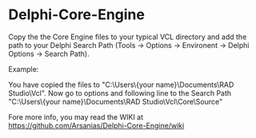 # Delphi-Core-Engine

Copy the the Core Engine files to your typical VCL directory and add the path to your Delphi Search Path (Tools -> Options -> Environent -> Delphi Options -> Search Path). 

Example:

You have copied the files to "C:\Users\\{your name}\Documents\RAD Studio\Vcl\".
Now go to options and following line to the Search Path "C:\Users\\{your name}\Documents\RAD Studio\Vcl\Core\Source"

Fore more info, you may read the WIKI at
https://github.com/Arsanias/Delphi-Core-Engine/wiki
